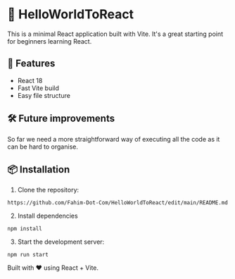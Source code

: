# 🌟 HelloWorldToReact 

This is a minimal React application built with Vite. It's a great starting point for beginners learning React.

## 🚀 Features

- React 18
- Fast Vite build
- Easy file structure

## 🛠 Future improvements 
So far we need a more straightforward way of executing all the code as it can be hard to organise.

## 📦 Installation

1. Clone the repository:
```
https://github.com/Fahim-Dot-Com/HelloWorldToReact/edit/main/README.md
```
2. Install dependencies
```
npm install
```
3. Start the development server:
```
npm run start
```
Built with ❤️ using React + Vite.
```

